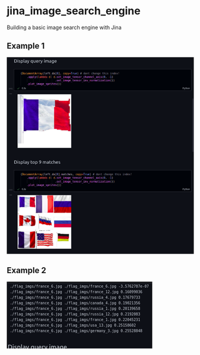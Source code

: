 # jina_image_search_engine
Building a basic image search engine with Jina

## Example 1
![Work in progress](demo_img.png)

## Example 2
![Work in progress](scores.png)
